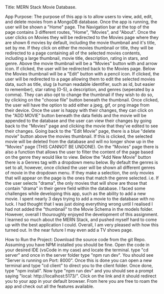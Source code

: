Title:
MERN Stack Movie Database.

App Purpose:
The purpose of this app is to allow users to view, add, edit, and delete movies from a
MongoDB database. Once the app is running, the user will be shown a "Home" page. The Navigation bar
at the top of the page contains 3 different routes, "Home", "Movies", and "About". Once the user 
clicks on Movies they will be redirected to the Movies page where they are shown 6 movies by default, 
including the movie thumbnail and it's title, set by me. If they click on either the movies thumbnail
or title, they will be redirected to a page containing all of the selected movies contents, including
a large thumbnail, movie title, description, rating in stars, and genre. Above the movie thumbnail will
be a "Movies" button with and arrow icon. If clicked, the user will be redirected back to the Movies page.
Below the Movies thumbnail will be a "Edit" button with a pencil icon. If clicked, the user will be redirected
to a page allowing them to edit the selected movies data, such as title, slug (a human readable identifier, such as
id, but easier to remember), star rating (0-5), a description, and genres (seperated by a comma). They can also
opt to change the thumbnail if they wish to do so, by clicking on the "choose file" button beneath the thumbnail.
Once clicked, the user will have the option to add either a jpeg, gif, or png image from their device. Once the 
user is happy with their changes, they can click on the "ADD MOVIE" button beneath the data fields and the movie
will be appended to the database and the user can view their changes by going back to the "Movies" page and clicking
the movie that they've edited to see their changes. Going back to the "Edit Movie" page, there is a blue 
"delete movie" button above the movies thumbnail. If this is clicked, the selected movie will be deleted from 
the database and will no longer show up in the "Movies" page (THIS CANNOT BE UNDONE). On the "Movies" page there is
also a function that allows the user to filter the content of the page based on the genre they would like to view.
Below the "Add New Movie" button there is a Genres tag with a dropdown menu below. By default the genres is set to all,
however, once clicked the user will be shown all different genres of movie in the dropdown menu. If they make a 
selection, the only movies that will appear on the page is the ones that match the genre selected. i.e. If the user
selects "drama", the only movies that will show are those that contain "drama" in their genre field within the
database. I faced some challenges while developing this app, such as the ability to add a new movie. I spent nearly 
3 days trying to add a movie to the database with no luck. I had thought that I was just doing everything wrong until
I realised I had not added the "thumbnail" to the Movie Schema in the models folder. However, overall I thouroughly enjoyed
the development of this assignment. I learned so much about the MERN Stack, and pushed myself hard to come up with the
best application I could. Overall, I am very pleased with how this turned out. In the near future I may even add a TV shows
page.

How to Run the Project:
Download the source code from the git Repo. Assuming you have NPM installed you should be fine. Open the code in your
desired IDE (vsCode in my case) and locate the terminal. type "cd server" and once in the server folder type "npm run dev".
You should see "Server is running on Port: 8000". Once this is done you can open a new terminal and type "cd client" to 
direct you to the client folder. Once done, type "npm install". Now type "npm run dev" and you should see a prompt saying "local: http://localhost:5173/". Click on the link and it should redirect you to your app in your default browser. From here you are free to roam the app
and check out all the features available.
